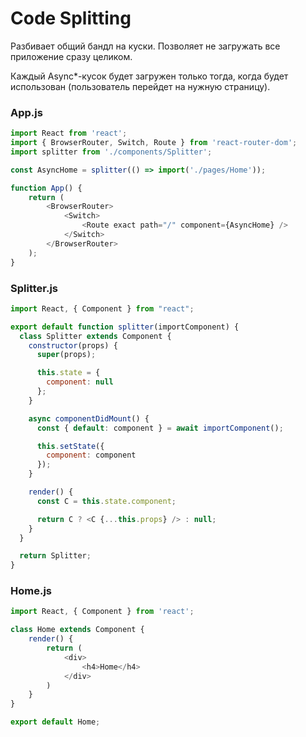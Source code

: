 # Code Splitting
Разбивает общий бандл на куски. Позволяет не загружать все приложение сразу целиком.

Каждый Async*-кусок будет загружен только тогда, когда будет использован (пользователь перейдет на нужную страницу).



### App.js
```javascript
import React from 'react';
import { BrowserRouter, Switch, Route } from 'react-router-dom';
import splitter from './components/Splitter';

const AsyncHome = splitter(() => import('./pages/Home'));

function App() {
    return (
        <BrowserRouter>
            <Switch>
                <Route exact path="/" component={AsyncHome} />
            </Switch>
        </BrowserRouter>
    );
}
```




### Splitter.js
```javascript
import React, { Component } from "react";

export default function splitter(importComponent) {
  class Splitter extends Component {
    constructor(props) {
      super(props);

      this.state = {
        component: null
      };
    }

    async componentDidMount() {
      const { default: component } = await importComponent();

      this.setState({
        component: component
      });
    }

    render() {
      const C = this.state.component;

      return C ? <C {...this.props} /> : null;
    }
  }

  return Splitter;
}
```




### Home.js
```javascript
import React, { Component } from 'react';

class Home extends Component {
    render() {
        return (
            <div>
                <h4>Home</h4>
            </div>
        )
    }
}

export default Home;
```
